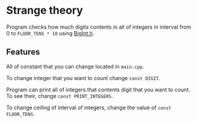 # Strange theory
Program checks how much digits contents in all of integers in interval from 0 to `FLOOR_TENS * 10` using [BigInt.h](https://github.com/kasparsklavins/bigint).
## Features

All of constant that you can change located in `main.cpp`.

To change integer that you want to count change `const DIGIT`.

Program can print all of integers that contents digit that you want to count. To see their, change `const PRINT_INTEGERS`.

To change ceiling of interval of integers, change the value of `const FLOOR_TENS`.